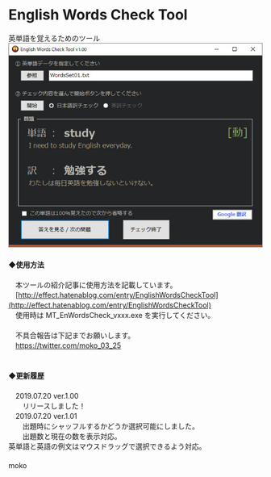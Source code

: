 # English Words Check Tool
英単語を覚えるためのツール  
![image](image/ss.jpg)
　  
　  
**◆使用方法**  
　  
　本ツールの紹介記事に使用方法を記載しています。  
　[http://effect.hatenablog.com/entry/EnglishWordsCheckTool](http://effect.hatenablog.com/entry/EnglishWordsCheckTool) 
　  
　使用時は MT_EnWordsCheck_vxxx.exe を実行してください。  
　  
　不具合報告は下記までお願いします。  
　https://twitter.com/moko_03_25  
　  
　  
**◆更新履歴**  
　  
　2019.07.20 ver.1.00  
　　リリースしました！  
　2019.07.20 ver.1.01  
　　出題時にシャッフルするかどうか選択可能にしました。  
　　出題数と現在の数を表示対応。  
	英単語と英語の例文はマウスドラッグで選択できるよう対応。  
　  
moko
